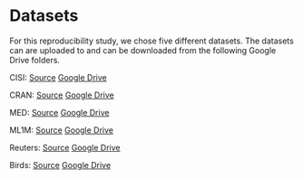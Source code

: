 # Datasets

For this reproducibility study, we chose five different datasets. The datasets can are uploaded to and can be downloaded from the following Google Drive folders.

CISI: [Source](http://web.eecs.utk.edu/research/lsi/) [Google Drive](https://drive.google.com/drive/folders/1VDxtvXUiPhKEu99n_H4wnHDEfqN_nHnO)

CRAN: [Source](http://web.eecs.utk.edu/research/lsi/) [Google Drive](https://drive.google.com/drive/folders/17xMUpCvRdOjcVwB-bJ3FWVtDmr51F9aq)

MED: [Source](http://web.eecs.utk.edu/research/lsi/) [Google Drive](https://drive.google.com/drive/folders/1MUiGQ93VNGGDh8KQztjAimEaQG50093o)

ML1M: [Source](https://grouplens.org/datasets/movielens/) [Google Drive](https://drive.google.com/drive/folders/1L5CS0IRCGJzN6ZIjKQnVYQCtDQ43dKr2)

Reuters: [Source](https://archive.ics.uci.edu/ml/datasets/reuters-21578+text+categorization+collection) [Google Drive](https://drive.google.com/drive/folders/1-YDurx7RnbPVjeIyJR2msX1GerF-yjDi)

Birds: [Source](http://www.vision.caltech.edu/visipedia/CUB-200-2011.html) [Google Drive](https://drive.google.com/drive/folders/1gTgX1E5Jht5VOA2EY17WwyVN9pi1_ZsL)

